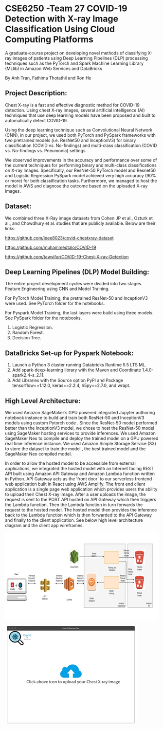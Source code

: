 # CSE6250 -Team 27 COVID-19 Detection with X-ray Image Classification Using Cloud Computing Platforms 

A graduate-course project on developing novel methods of classifying X-ray images of patients using Deep Learning Pipelines (DLP) processing techniques such as the PyTorch and Spark Machine Learning Library (MLlib) in Amazon Web Services and DataBricks

By Anh Tran, Fathima Thotathil and Ron He

## Project Description:

Chest X-ray is a fast and effective diagnostic method for COVID-19 detection. Using chest X-ray images, several artificial intelligence (AI) techniques that use deep learning models have been proposed and built to automatically detect COVID-19.

Using the deep learning technique such as Convolutional Neural Network (CNN), in our project, we used both PyTorch and PySpark frameworks with two pretrained models (i.e. ResNet50 and InceptionV3) for binary classification (COVID vs. No-findings) and multi-class classification (COVID vs. No-findings vs. Pneumonia) settings.

We observed improvements in the accuracy and performance over some of the current techniques for performing binary and multi-class classifications on X-ray Images. Specifically, our ResNet-50 PyTorch model and Resnet50 and Logistic Regression PySpark model achieved very high accuracy (90% or more) for both classification tasks. Furthermore, we managed to host the model in AWS and diagnose the outcome based on the uploaded X-ray images.

## Dataset:

We combined three X-Ray image datasets  from Cohen JP et al., Ozturk et al., and Chowdhury et al. studies that are publicly available. Below are their links:

https://github.com/ieee8023/covid-chestxray-dataset

https://github.com/muhammedtalo/COVID-19

https://github.com/tawsifur/COVID-19-Chest-X-ray-Detection

## Deep Learning Pipelines (DLP) Model Building:
The entire project development cycles were divided into two stages. Feature Engineering using CNN and Model Training.

For PyTorch Model Training, the pretrained ResNet-50 and InceptionV3 were used. See PyTorch folder for the notebooks.

For Pyspark Model Training, the last layers were build using three models. See PySpark folder for the notebooks.
1.  Logistic Regression.
2.  Random Forest.
3.  Decision Tree.

## DataBricks Set-up for Pyspark Notebook:
1.  Launch a Python 3 cluster running Databricks Runtime 5.5 LTS ML.
2.  Add spark-deep-learning library with the Maven and Coordinate 1.4.0-spark2.4-s_2.11.
3.  Add Libraries with the Source option PyPI and Package tensorflow==1.12.0, keras==2.2.4, h5py==2.7.0, and wrapt.

## High Level Architecture:

We used Amazon SageMaker’s GPU powered integrated Jupyter authoring notebook instance to build and train both ResNet-50 and InceptionV3 models using custom Pytorch code . Since the ResNet-50 model performed better than the InceptionV3 model, we chose to host the ResNet-50 model using SageMaker hosting services to provide inferences. We used Amazon SageMaker Neo to compile and deploy the trained model on a GPU powered real time inference instance. We used Amazon Simple Storage Service (S3) to store the dataset to train the model , the best trained model and the SageMaker Neo compiled model. 

In order to allow the hosted model to be accessible from external applications, we integrated the hosted model with an Internet facing REST API built using Amazon API Gateway and Amazon Lambda function written in Python. API Gateway acts as the ‘front door’ to our serverless frontend web application built in React using AWS Amplify. The front end client application is a single page web application which provides users the ability to upload their Chest X-ray image. After a user uploads the image, the request is sent to the POST API hosted on API Gateway which then triggers the Lambda function. Then the Lambda function in turn forwards the request to the hosted model. The hosted model then provides the inference back to the Lambda function which is then forwarded to the API Gateway and finally to the client application. See below high level architecture diagram and the client app wireframes. 


![](images/AWS.jpg)

![](images/covid_app.jpg)

